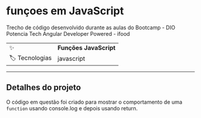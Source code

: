 # funçoes em JavaScript

Trecho de código desenvolvido durante as aulas do Bootcamp - DIO Potencia Tech Angular Developer Powered - ifood

|  |     |
| -------------  | --- |
| :sparkles:        | **Funções JavaScript**
| :label: Tecnologias | javascript

---

## Detalhes do projeto

O código em questão foi criado para mostrar o comportamento de uma <code>function</code> usando console.log e depois usando return.
